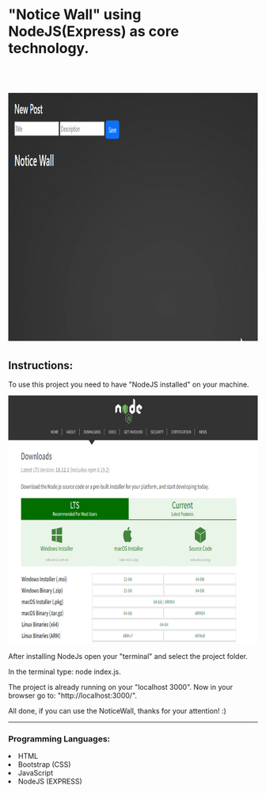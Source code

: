 <h1>"Notice Wall" using NodeJS(Express) as core technology.<h1>
  <br>

  <img height="500em" src="https://github.com/ViniStrife/NoticeWall-NodeJS-/blob/main/public/assets/Instructions/animation.gif">
  <br>

<h2>Instructions:</h2>

  <p>To use this project you need to have "NodeJS installed" on your machine.</p>

  <img height="500em" src="https://github.com/ViniStrife/NoticeWall-NodeJS-/blob/main/public/assets/Instructions/nodeInstall.png">
  <br>

  <p>After installing NodeJs open your "terminal" and select the project folder.</p>

  <p>In the terminal type: node index.js.</p>

  <p>The project is already running on your "localhost 3000". Now in your browser go to: "http://localhost:3000/".</p>

  <p>All done, if you can use the NoticeWall, thanks for your attention! :)</p>
  
  <hr/>
  
  <h3>Programming Languages:</h3>
  
  <li>HTML</li>
  <li>Bootstrap (CSS)</li>
  <li>JavaScript</li>
  <li>NodeJS (EXPRESS)</li>
 
  
  

